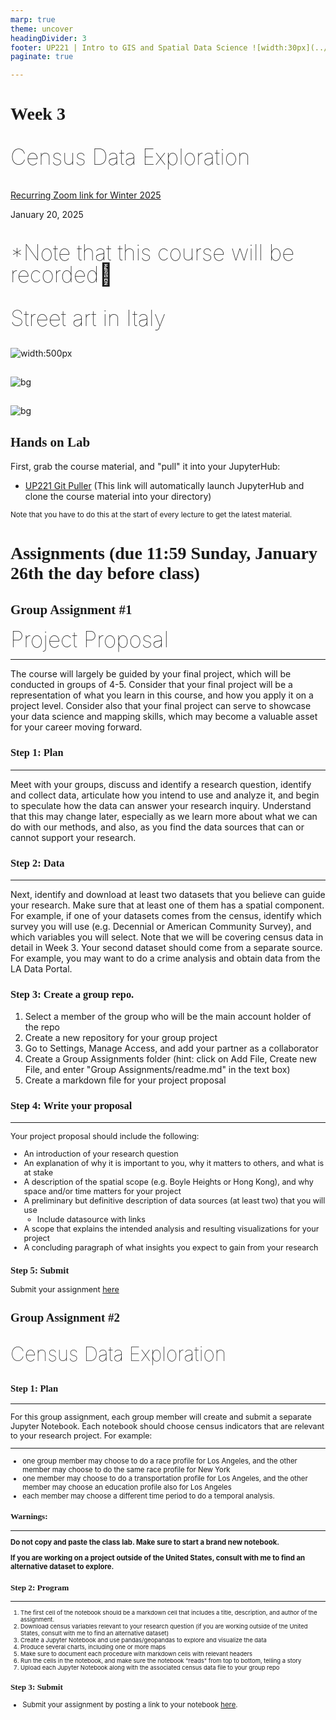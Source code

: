 ```yaml
---
marp: true
theme: uncover
headingDivider: 3
footer: UP221 | Intro to GIS and Spatial Data Science ![width:30px](../images/globe.png)
paginate: true

---
```


<style>
kesmall {font-size:0.6em}
medium {font-size:0.9em}
large {font-size:2em}
xlarge {font-size:4em}
gray {padding:20px;background-color:whitesmoke;font-weight:800}
plum {padding:20px;background-color:plum;line-height:3}
xl { font-size:2.5em;font-weight:100;line-height:1}
h1,h2,h3,h4,h5{font-family:serif}
section {font-size:2em;font-weight:300;}
left {text-align:left;}
</style>

# Week 3

<xl>

Census Data Exploration

</xl>

[Recurring Zoom link for Winter 2025](https://ucla.zoom.us/j/92932552160?pwd=1SjIMPWzWJv8mmyb7pbQX1IOickbAp.1)


January 20, 2025

##
<xl>

*Note that this course will be recorded🎥

</xl>

##

<xl>
Street art in Italy
</xl>

##

![width:500px](../images/cigs.JPG)


##

![bg](../images/rome.JPG)


##

![bg](../images/gator.JPG)

## Hands on Lab
First, grab the course material, and "pull" it into your JupyterHub:

* [UP221 Git Puller](https://jupyter.idre.ucla.edu/hub/user-redirect/git-pull?repo=https%3A%2F%2Fgithub.com%2Fcgiamarino9%2F25W-UP221&urlpath=lab%2Ftree%2F25W-UP221%2F&branch=main) 
(This link will automatically launch JupyterHub and clone the course material into your directory)

<small>Note that you have to do this at the start of every lecture to get the latest material.
</small>


# Assignments (due 11:59 Sunday, January 26th the day before class)


## Group Assignment #1
<xl>Project Proposal</xl>
<hr>

<left>

The course will largely be guided by your final project, which will be conducted in groups of 4-5. Consider that your final project will be a representation of what you learn in this course, and how you apply it on a project level. Consider also that your final project can serve to showcase your data science and mapping skills, which may become a valuable asset for your career moving forward.


### Step 1: Plan
<hr>

<left>
Meet with your groups, discuss and identify a research question, identify and collect data, articulate how you intend to use and analyze it, and begin to speculate how the data can answer your research inquiry. Understand that this may change later, especially as we learn more about what we can do with our methods, and also, as you find the data sources that can or cannot support your research.

### Step 2: Data
<hr>
<left>
Next, identify and download at least two datasets that you believe can guide your research. Make sure that at least one of them has a spatial component. For example, if one of your datasets comes from the census, identify which survey you will use (e.g. Decennial or American Community Survey), and which variables you will select. Note that we will be covering census data in detail in Week 3. Your second dataset should come from a separate source. For example, you may want to do a crime analysis and obtain data from the LA Data Portal.

### Step 3: Create a group repo. 

1. Select a member of the group who will be the main account holder of the repo
2. Create a new repository for your group project
3. Go to Settings, Manage Access, and add your partner as a collaborator
1. Create a Group Assignments folder (hint: click on Add File, Create new File, and enter "Group Assignments/readme.md" in the text box)
4. Create a markdown file for your project proposal

### Step 4: Write your proposal
<hr>

<medium>

Your project proposal should include the following:
*   An introduction of your research question
*   An explanation of why it is important to you, why it matters to others, and what is at stake
*   A description of the spatial scope (e.g. Boyle Heights or Hong Kong), and why space and/or time matters for your project
*   A preliminary but definitive description of data sources (at least two) that you will use
    * Include datasource with links
*   A scope that explains the intended analysis and resulting visualizations for your project
*   A concluding paragraph of what insights you expect to gain from your research

### Step 5: Submit
Submit your assignment [here](https://github.com/cgiamarino9/25W-UP221/discussions/5)

## Group Assignment #2

<xl>

Census Data Exploration

</xl>

### Step 1: Plan
<hr>
<left>
For this group assignment, each group member will create and submit a separate Jupyter Notebook. Each notebook should choose census indicators that are relevant to your research project. For example:
<hr>
<medium>

-  one group member may choose to do a race profile for Los Angeles, and the other member may choose to do the same race profile for New York
-  one member may choose to do a transportation profile for Los Angeles, and the other member may choose an education profile also for Los Angeles
-  each member may choose a different time period to do a temporal analysis.

### Warnings:
<hr>
<left>

**Do not copy and paste the class lab. Make sure to start a brand new notebook.**

**If you are working on a project outside of the United States, consult with me to find an alternative dataset to explore.**

### Step 2: Program
<hr>
<small>

1.   The first cell of the notebook should be a markdown cell that includes a title, description, and author of the assignment.
1.   Download census variables relevant to your research question (if you are working outside of the United States, consult with me to find an alternative dataset)
1.   Create a Jupyter Notebook and use pandas/geopandas to explore and visualize the data
1.   Produce several charts, including one or more maps
1.   Make sure to document each procedure with markdown cells with relevant headers
1.   Run the cells in the notebook, and make sure the notebook "reads" from top to bottom, telling a story
1.   Upload each Jupyter Notebook along with the associated census data file to your group repo
</small>

### Step 3: Submit

- Submit your assignment by posting a link to your notebook [here](https://github.com/cgiamarino9/25W-UP221/discussions/6).
